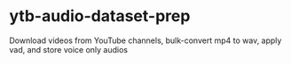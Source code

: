# ytb-audio-dataset-prep
Download videos from YouTube channels, bulk-convert mp4 to wav, apply vad, and store voice only audios
